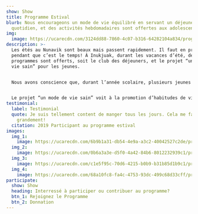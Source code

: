 ```yaml
---
show: Show
title: Programme Estival
blurb: Nous encourageons un mode de vie équilibré en servant un déjeuner
  quotidien, et des activités hebdomadaires sont offertes aux adolescents.
img:
  image: https://ucarecdn.com/3124dd88-7860-4c07-b316-64282104a834/program_summer_hu7a783a94b1daf1ebd31ce7ec8942e466_728530_1000x600_fit_q75_box.jpg
description: >-
  Les étés au Nunavik sont beaux mais passent rapidement. Il faut en profiter
  pendant que c’est le temps! À Inukjuak, durant les vacances d’été, deux
  programmes sont offerts, soit le club des déjeuners, et le projet “un mode de
  vie sain” pour les jeunes.


  Nous avons conscience que, durant l’année scolaire, plusieurs jeunes déjeunent à l’école, ce qui crée un besoin de soutien alimentaire propre à la période estivale pour les familles. Accessible de 9h à 11h, le club offre un déjeuner chaud aux membres de la communauté qui en ont besoin. Venez commencer votre journée en partageant thé, café et un repas avec nous!


  Le projet “un mode de vie sain” voit à la promotion d’habitudes de vie saines pour les jeunes d’Inukjuak. Nous offrons des activités sur une base régulière et des collations tout au long de l’été. Les activités incluent le sport, la cuisine, le jardinage et plusieurs sorties sur le territoire. Si ce projet vous intéresse, allez suivre notre page Facebook et soyez à l'affût des dates et des détails concernant les activités à venir.
testimonial:
  label: Testimonial
  quote: Je suis tellement content de manger tous les jours. Cela me fait sourire
    grandement!
  citation: 2019 Participant au programme estival
images:
  img_1:
    image: https://ucarecdn.com/6b9b1a31-db54-4e9a-a3c2-40042527c2de/program_summer-1-_huca310c95c9bafde95cfd51fd4bce2ada_8060967_0x600_resize_q75_box.jpg
  img_2:
    image: https://ucarecdn.com/0b6a3a3e-d5f0-4a42-84b6-8012232939c1/program_summer-2-_huca310c95c9bafde95cfd51fd4bce2ada_10044131_0x600_resize_q75_box.jpg
  img_3:
    image: https://ucarecdn.com/c1e5f95c-70d6-4215-b0b9-b31b85d1b9c1/program_summer-3-_hu8c461c9547e79bf60ffeb706f0f53a35_4545687_600x600_fill_q75_box_smart1.jpg
  img_4:
    image: https://ucarecdn.com/68a10fc8-fa4c-4753-93dc-499c68d33cff/program_summer-4-_hu5be5740c27fe442482ff61b8a42cbeec_5580206_600x600_fill_q75_box_smart1.jpg
participate:
  show: Show
  heading: Interressé à participer ou contribuer au programme?
  btn_1: Rejoignez le Programme
  btn_2: Donnation
---
```

